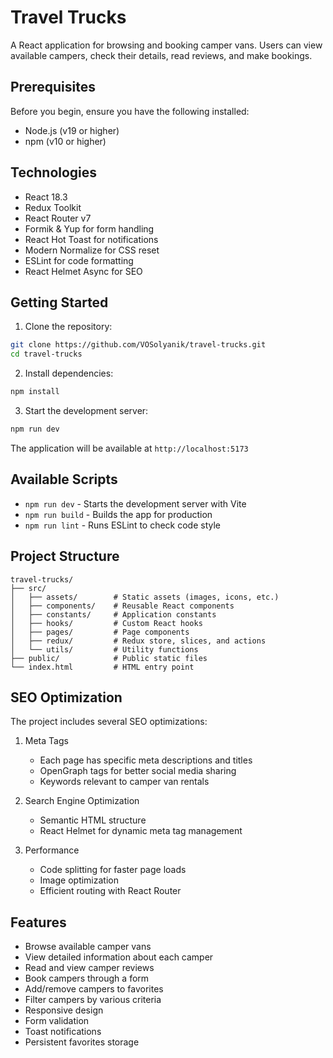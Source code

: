 # Travel Trucks

A React application for browsing and booking camper vans. Users can view available campers, check their details, read reviews, and make bookings.

## Prerequisites

Before you begin, ensure you have the following installed:
- Node.js (v19 or higher)
- npm (v10 or higher)

## Technologies

- React 18.3
- Redux Toolkit
- React Router v7
- Formik & Yup for form handling
- React Hot Toast for notifications
- Modern Normalize for CSS reset
- ESLint for code formatting
- React Helmet Async for SEO

## Getting Started

1. Clone the repository:
```bash
git clone https://github.com/VOSolyanik/travel-trucks.git
cd travel-trucks
```

2. Install dependencies:
```bash
npm install
```

3. Start the development server:
```bash
npm run dev
```

The application will be available at `http://localhost:5173`

## Available Scripts

- `npm run dev` - Starts the development server with Vite
- `npm run build` - Builds the app for production
- `npm run lint` - Runs ESLint to check code style

## Project Structure

```
travel-trucks/
├── src/
│   ├── assets/        # Static assets (images, icons, etc.)
│   ├── components/    # Reusable React components
│   ├── constants/     # Application constants
│   ├── hooks/         # Custom React hooks
│   ├── pages/         # Page components
│   ├── redux/         # Redux store, slices, and actions
│   └── utils/         # Utility functions
├── public/            # Public static files
└── index.html         # HTML entry point
```

## SEO Optimization

The project includes several SEO optimizations:

1. Meta Tags
   - Each page has specific meta descriptions and titles
   - OpenGraph tags for better social media sharing
   - Keywords relevant to camper van rentals

2. Search Engine Optimization
   - Semantic HTML structure
   - React Helmet for dynamic meta tag management

3. Performance
   - Code splitting for faster page loads
   - Image optimization
   - Efficient routing with React Router

## Features

- Browse available camper vans
- View detailed information about each camper
- Read and view camper reviews
- Book campers through a form
- Add/remove campers to favorites
- Filter campers by various criteria
- Responsive design
- Form validation
- Toast notifications
- Persistent favorites storage
